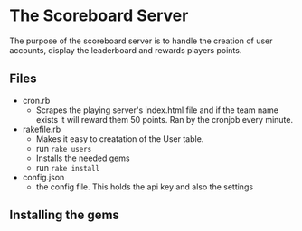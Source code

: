 # The Scoreboard Server

The purpose of the scoreboard server is to handle the creation of user accounts, display the leaderboard and rewards players points.

## Files
- cron.rb 
  - Scrapes the playing server's index.html file and if the team name exists it will reward them 50 points. Ran by the cronjob every minute.
- rakefile.rb
  - Makes it easy to creatation of the User table.
  - run ```rake users```
  - Installs the needed gems
  - run ```rake install```
- config.json
  - the config file. This holds the api key and also the settings
  

## Installing the gems
